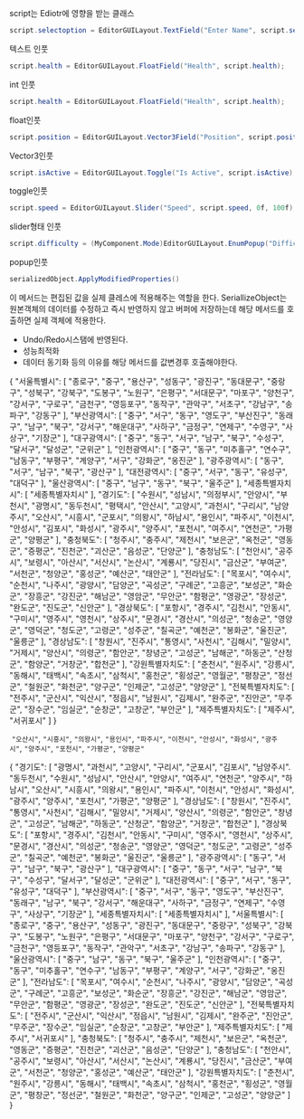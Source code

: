 script는 Ediotr에 영향을 받는 클래스

```C#
script.selectoption = EditorGUILayout.TextField("Enter Name", script.selectoption);
```
텍스트 인풋
```C#
script.health = EditorGUILayout.FloatField("Health", script.health);
```
int 인풋
```c#
script.health = EditorGUILayout.FloatField("Health", script.health);
```
float인풋
```C#
script.position = EditorGUILayout.Vector3Field("Position", script.position);
```
Vector3인풋
```C#
script.isActive = EditorGUILayout.Toggle("Is Active", script.isActive);
```
toggle인풋
```C#
script.speed = EditorGUILayout.Slider("Speed", script.speed, 0f, 100f);
```
slider형태 인풋
```C#
script.difficulty = (MyComponent.Mode)EditorGUILayout.EnumPopup("Difficulty", script.difficulty);
```
popup인풋

```C#
serializedObject.ApplyModifiedProperties()
```
이 메서드는 편집된 값을 실제 클레스에 적용해주는 역할을 한다.
SeriallizeObject는 원본객체의 데이터를 수정하고 즉시 반영하지 않고 버퍼에 저장하는데
해당 메서드를 호출하면 실제 객체에 적용한다.

- Undo/Redo시스탬에 반영된다.
- 성능최적화
- 데이터 동기화
등의 이유를 해당 메서드를 값변경후 호출해야한다.



{
  "서울특별시": [
    "종로구", "중구", "용산구", "성동구", "광진구", "동대문구", "중랑구", "성북구", "강북구", "도봉구", "노원구", "은평구", 
    "서대문구", "마포구", "양천구", "강서구", "구로구", "금천구", "영등포구", "동작구", "관악구", "서초구", "강남구", "송파구", 
    "강동구"
  ],
  "부산광역시": [
    "중구", "서구", "동구", "영도구", "부산진구", "동래구", "남구", "북구", "강서구", "해운대구", "사하구", "금정구", "연제구", 
    "수영구", "사상구", "기장군"
  ],
  "대구광역시": [
    "중구", "동구", "서구", "남구", "북구", "수성구", "달서구", "달성군", "군위군"
  ],
  "인천광역시": [
    "중구", "동구", "미추홀구", "연수구", "남동구", "부평구", "계양구", "서구", "강화군", "옹진군"
  ],
  "광주광역시": [
    "동구", "서구", "남구", "북구", "광산구"
  ],
  "대전광역시": [
    "중구", "서구", "동구", "유성구", "대덕구"
  ],
  "울산광역시": [
    "중구", "남구", "동구", "북구", "울주군"
  ],
  "세종특별자치시": [
    "세종특별자치시"
  ],
  "경기도": [
    "수원시", "성남시", "의정부시", "안양시", "부천시", "광명시", "동두천시", "평택시", "안산시", "고양시", "과천시", "구리시", 
    "남양주시", "오산시", "시흥시", "군포시", "의왕시", "하남시", "용인시", "파주시", "이천시", "안성시", "김포시", "화성시", 
    "광주시", "양주시", "포천시", "여주시", "연천군", "가평군", "양평군"
  ],
  "충청북도": [
    "청주시", "충주시", "제천시", "보은군", "옥천군", "영동군", "증평군", "진천군", "괴산군", "음성군", "단양군"
  ],
  "충청남도": [
    "천안시", "공주시", "보령시", "아산시", "서산시", "논산시", "계룡시", "당진시", "금산군", "부여군", "서천군", "청양군", 
    "홍성군", "예산군", "태안군"
  ],
  "전라남도": [
    "목포시", "여수시", "순천시", "나주시", "광양시", "담양군", "곡성군", "구례군", "고흥군", "보성군", "화순군", "장흥군", 
    "강진군", "해남군", "영암군", "무안군", "함평군", "영광군", "장성군", "완도군", "진도군", "신안군"
  ],
  "경상북도": [
    "포항시", "경주시", "김천시", "안동시", "구미시", "영주시", "영천시", "상주시", "문경시", "경산시", "의성군", "청송군", 
    "영양군", "영덕군", "청도군", "고령군", "성주군", "칠곡군", "예천군", "봉화군", "울진군", "울릉군"
  ],
  "경상남도": [
    "창원시", "진주시", "통영시", "사천시", "김해시", "밀양시", "거제시", "양산시", "의령군", "함안군", "창녕군", "고성군", 
    "남해군", "하동군", "산청군", "함양군", "거창군", "합천군"
  ],
  "강원특별자치도": [
    "춘천시", "원주시", "강릉시", "동해시", "태백시", "속초시", "삼척시", "홍천군", "횡성군", "영월군", "평창군", "정선군", 
    "철원군", "화천군", "양구군", "인제군", "고성군", "양양군"
  ],
  "전북특별자치도": [
    "전주시", "군산시", "익산시", "정읍시", "남원시", "김제시", "완주군", "진안군", "무주군", "장수군", "임실군", "순창군", 
    "고창군", "부안군"
  ],
  "제주특별자치도": [
    "제주시", "서귀포시"
  ]
}

 `"오산시"`, `"시흥시"`, `"의왕시"`, `"용인시"`, `"파주시"`, `"이천시"`, `"안성시"`, `"화성시"`, `"광주시"`, `"양주시"`, `"포천시"`, `"가평군"`, `"양평군"`

{
"경기도": [
  "광명시", "과천시", "고양시", "구리시", "군포시", "김포시", "남양주시". "동두천시", "수원시", "성남시", "안산시", "안양시", 
  "여주시", "연천군", "양주시", "하남시", "오산시", "시흥시", "의왕시", "용인시", "파주시", "이천시", "안성시", "화성시", "광주시", 
  "양주시", "포천시", "가평군", "양평군"
],
  "경상남도": [
    "창원시", "진주시", "통영시", "사천시", "김해시", "밀양시", "거제시", "양산시", "의령군", "함안군", "창녕군", "고성군", "남해군", "하동군", "산청군", "함양군", "거창군", "합천군"
  ],
  "경상북도": [
    "포항시", "경주시", "김천시", "안동시", "구미시", "영주시", "영천시", "상주시", "문경시", "경산시", "의성군", "청송군", "영양군", "영덕군", "청도군", "고령군", "성주군", "칠곡군", "예천군", "봉화군", "울진군", "울릉군"
  ],
  "광주광역시": [
    "동구", "서구", "남구", "북구", "광산구"
  ],
  "대구광역시": [
    "중구", "동구", "서구", "남구", "북구", "수성구", "달서구", "달성군", "군위군"
  ],
  "대전광역시": [
    "중구", "서구", "동구", "유성구", "대덕구"
  ],
  "부산광역시": [
    "중구", "서구", "동구", "영도구", "부산진구", "동래구", "남구", "북구", "강서구", "해운대구", "사하구", "금정구", "연제구", "수영구", "사상구", "기장군"
  ],
  "세종특별자치시": [
    "세종특별자치시"
  ],
  "서울특별시": [
    "종로구", "중구", "용산구", "성동구", "광진구", "동대문구", "중랑구", "성북구", "강북구", "도봉구", "노원구", "은평구", 
    "서대문구", "마포구", "양천구", "강서구", "구로구", "금천구", "영등포구", "동작구", "관악구", "서초구", "강남구", "송파구", 
    "강동구"
  ],
  "울산광역시": [
    "중구", "남구", "동구", "북구", "울주군"
  ],
  "인천광역시": [
    "중구", "동구", "미추홀구", "연수구", "남동구", "부평구", "계양구", "서구", "강화군", "옹진군"
  ],
  "전라남도": [
    "목포시", "여수시", "순천시", "나주시", "광양시", "담양군", "곡성군", "구례군", "고흥군", "보성군", "화순군", "장흥군", 
    "강진군", "해남군", "영암군", "무안군", "함평군", "영광군", "장성군", "완도군", "진도군", "신안군"
  ],
  "전북특별자치도": [
    "전주시", "군산시", "익산시", "정읍시", "남원시", "김제시", "완주군", "진안군", "무주군", "장수군", "임실군", "순창군", 
    "고창군", "부안군"
  ],
  "제주특별자치도": [
    "제주시", "서귀포시"
  ],
  "충청북도": [
    "청주시", "충주시", "제천시", "보은군", "옥천군", "영동군", "증평군", "진천군", "괴산군", "음성군", "단양군"
  ],
  "충청남도": [
    "천안시", "공주시", "보령시", "아산시", "서산시", "논산시", "계룡시", "당진시", "금산군", "부여군", "서천군", "청양군", 
    "홍성군", "예산군", "태안군"
  ],
  "강원특별자치도": [
    "춘천시", "원주시", "강릉시", "동해시", "태백시", "속초시", "삼척시", "홍천군", "횡성군", "영월군", "평창군", "정선군", 
    "철원군", "화천군", "양구군", "인제군", "고성군", "양양군"
  ]
}
